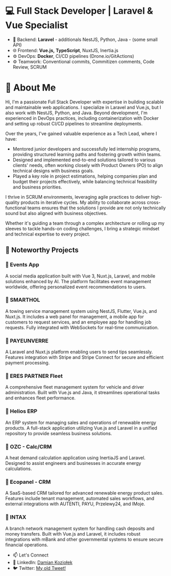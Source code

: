 # 💻 Full Stack Developer | Laravel & Vue Specialist
* 🔧 Backend: **Laravel** - additionals NestJS, Python, Java - (some small API)
* 🌐 Frontend: **Vue.js,** **TypeScript**, NuxtJS, Inertia.js
* ⚙️ DevOps: **Docker**, CI/CD pipelines (Drone.io/GitActions)
* ⚙️ Teamwork: Conventional commits, Commitizen comments, Code Review, SCRUM

# 👋 About Me
Hi, I'm a passionate Full Stack Developer with expertise in building scalable and maintainable web applications. I specialize in Laravel and Vue.js, but I also work with NestJS, Python, and Java. Beyond development, I'm experienced in DevOps practices, including containerization with Docker and setting up robust CI/CD pipelines to streamline deployments.

Over the years, I've gained valuable experience as a Tech Lead, where I have:

- Mentored junior developers and successfully led internship programs, providing structured learning paths and fostering growth within teams.
- Designed and implemented end-to-end solutions tailored to various clients' needs, often working closely with Product Owners (PO) to align technical designs with business goals.
- Played a key role in project estimations, helping companies plan and budget their projects effectively, while balancing technical feasibility and business priorities.

I thrive in SCRUM environments, leveraging agile practices to deliver high-quality products in iterative cycles. My ability to collaborate across cross-functional teams ensures that the solutions I provide are not only technically sound but also aligned with business objectives.

Whether it's guiding a team through a complex architecture or rolling up my sleeves to tackle hands-on coding challenges, I bring a strategic mindset and technical expertise to every project.

## 📂 Noteworthy Projects

### 🔗 Events App
A social media application built with Vue 3, Nuxt.js, Laravel, and mobile solutions enhanced by AI. The platform facilitates event management worldwide, offering personalized event recommendations to users.

### 🔗 SMARTHOL
A towing service management system using NestJS, Flutter, Vue.js, and Nuxt.js. It includes a web panel for management, a mobile app for customers to request services, and an employee app for handling job requests. Fully integrated with WebSockets for real-time communication.

### 🔗 PAYEUNVERRE
A Laravel and Nuxt.js platform enabling users to send tips seamlessly. Features integration with Stripe and Stripe Connect for secure and efficient payment processing.

### 🔗 ERES PARTNER Fleet
A comprehensive fleet management system for vehicle and driver administration. Built with Vue.js and Java, it streamlines operational tasks and enhances fleet performance.

### 🔗 Helios ERP
An ERP system for managing sales and operations of renewable energy products. A full-stack application utilizing Vue.js and Laravel in a unified repository to provide seamless business solutions.

### 🔗 OZC - Calc/CRM
A heat demand calculation application using InertiaJS and Laravel. Designed to assist engineers and businesses in accurate energy calculations.

### 🔗 Ecopanel - CRM
A SaaS-based CRM tailored for advanced renewable energy product sales. Features include tenant management, automated sales workflows, and external integrations with AUTENTI, PAYU, Przelewy24, and IMoje.

### 🔗 INTAX
A branch network management system for handling cash deposits and money transfers. Built with Vue.js and Laravel, it includes robust integrations with mBank and other governmental systems to ensure secure financial operations.


* 📫 Let's Connect
* 💼 LinkedIn: [Damian Koziołek](https://www.linkedin.com/in/damian-kozio%C5%82ek-076ba4155/)
* 🐦 Twitter: [My old Tweet!](https://x.com/DamianKoziolek)
